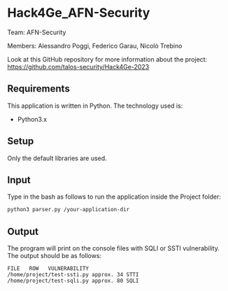 # Hack4Ge_AFN-Security

Team: AFN-Security

Members: Alessandro Poggi, Federico Garau, Nicolò Trebino

Look at this GitHub repository for more information about the project: https://github.com/talos-security/Hack4Ge-2023


## Requirements

This application is written in Python.
The technology used is:

- Python3.x

## Setup

Only the default libraries are used.

## Input
Type in the bash as follows to run the application inside the Project folder:
```bash
python3 parser.py /your-application-dir
```

## Output
The program will print on the console files with SQLI or SSTI vulnerability.
The output should be as follows:
```
FILE   ROW   VULNERABILITY   
/home/project/test-ssti.py approx. 34 STTI
/home/project/test-sqli.py approx. 80 SQLI
```
